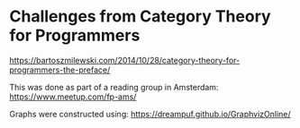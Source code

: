 # Challenges from Category Theory for Programmers

https://bartoszmilewski.com/2014/10/28/category-theory-for-programmers-the-preface/

This was done as part of a reading group in Amsterdam: https://www.meetup.com/fp-ams/

Graphs were constructed using: https://dreampuf.github.io/GraphvizOnline/